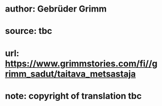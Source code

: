 # author: Gebrüder Grimm
# source: tbc
# url: https://www.grimmstories.com/fi//grimm_sadut/taitava_metsastaja
# note: copyright of translation tbc


